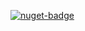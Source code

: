 [![nuget-badge](https://img.shields.io/badge/nuget-active-blue.svg)](https://www.nuget.org/packages/NequeoThreading)
